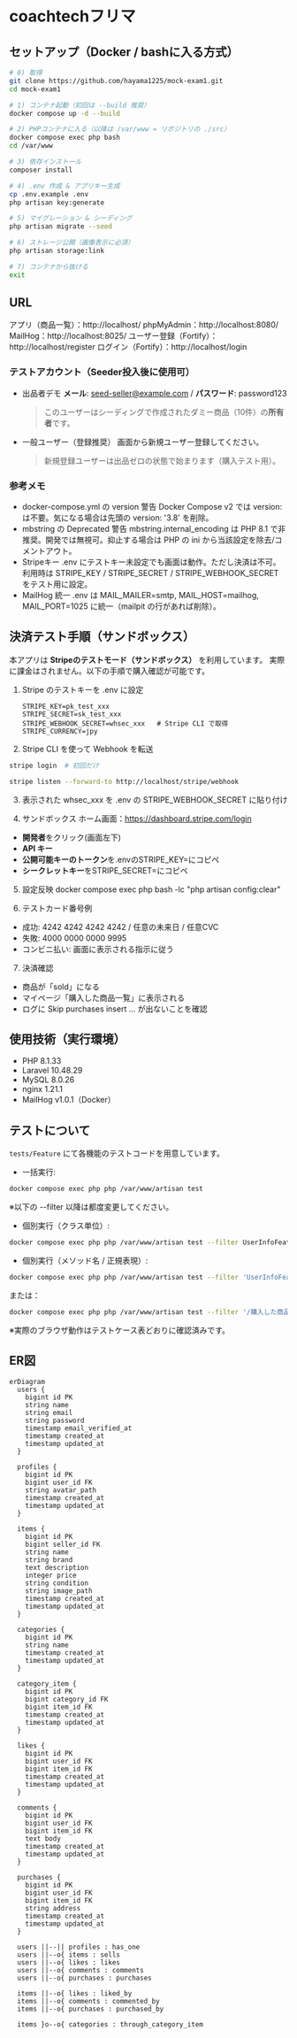 # coachtechフリマ

## セットアップ（Docker / bashに入る方式）

```bash
# 0) 取得
git clone https://github.com/hayama1225/mock-exam1.git
cd mock-exam1

# 1) コンテナ起動（初回は --build 推奨）
docker compose up -d --build

# 2) PHPコンテナに入る（以降は /var/www = リポジトリの ./src）
docker compose exec php bash
cd /var/www

# 3) 依存インストール
composer install

# 4) .env 作成 & アプリキー生成
cp .env.example .env
php artisan key:generate

# 5) マイグレーション & シーディング
php artisan migrate --seed

# 6) ストレージ公開（画像表示に必須）
php artisan storage:link

# 7) コンテナから抜ける
exit
```
## URL
アプリ（商品一覧）：http://localhost/
phpMyAdmin：http://localhost:8080/
MailHog：http://localhost:8025/
ユーザー登録（Fortify）：http://localhost/register
ログイン（Fortify）：http://localhost/login

### テストアカウント（Seeder投入後に使用可）

- 出品者デモ
  **メール**: seed-seller@example.com / **パスワード**: password123
  > このユーザーはシーディングで作成されたダミー商品（10件）の**所有者**です。

- 一般ユーザー（登録推奨）
  画面から新規ユーザー登録してください。
  > 新規登録ユーザーは出品ゼロの状態で始まります（購入テスト用）。

### 参考メモ
- docker-compose.yml の version 警告
    Docker Compose v2 では version: は不要。気になる場合は先頭の version: '3.8' を削除。
- mbstring の Deprecated 警告
    mbstring.internal_encoding は PHP 8.1 で非推奨。開発では無視可。抑止する場合は PHP の ini から当該設定を除去/コメントアウト。
- Stripeキー
    .env にテストキー未設定でも画面は動作。ただし決済は不可。利用時は STRIPE_KEY / STRIPE_SECRET / STRIPE_WEBHOOK_SECRET をテスト用に設定。
- MailHog 統一
    .env は MAIL_MAILER=smtp, MAIL_HOST=mailhog, MAIL_PORT=1025 に統一（mailpit の行があれば削除）。

## 決済テスト手順（サンドボックス）

本アプリは **Stripeのテストモード（サンドボックス）** を利用しています。
実際に課金はされません。以下の手順で購入確認が可能です。

1. Stripe のテストキーを .env に設定
   ```env
   STRIPE_KEY=pk_test_xxx
   STRIPE_SECRET=sk_test_xxx
   STRIPE_WEBHOOK_SECRET=whsec_xxx   # Stripe CLI で取得
   STRIPE_CURRENCY=jpy
   ```

2. Stripe CLI を使って Webhook を転送
  ```bash
  stripe login  # 初回だけ
  ```
  ```bash
  stripe listen --forward-to http://localhost/stripe/webhook
  ```

3. 表示された whsec_xxx を .env の STRIPE_WEBHOOK_SECRET に貼り付け

4. サンドボックス ホーム画面：https://dashboard.stripe.com/login
- **開発者**をクリック(画面左下)
- **API キー**
- **公開可能キーのトークン**を.envのSTRIPE_KEY=にコピペ
- **シークレットキー**をSTRIPE_SECRET=にコピペ

5. 設定反映
docker compose exec php bash -lc "php artisan config:clear"

6. テストカード番号例
- 成功: 4242 4242 4242 4242 / 任意の未来日 / 任意CVC
- 失敗: 4000 0000 0000 9995
- コンビニ払い: 画面に表示される指示に従う

7. 決済確認
- 商品が「sold」になる
- マイページ「購入した商品一覧」に表示される
- ログに Skip purchases insert ... が出ないことを確認

## 使用技術（実行環境）
- PHP 8.1.33
- Laravel 10.48.29
- MySQL 8.0.26
- nginx 1.21.1
- MailHog v1.0.1（Docker）

## テストについて
`tests/Feature` にて各機能のテストコードを用意しています。

- 一括実行:
 ```bash
 docker compose exec php php /var/www/artisan test
 ```
※以下の --filter 以降は都度変更してください。
- 個別実行（クラス単位）:
 ```bash
docker compose exec php php /var/www/artisan test --filter UserInfoFeatureTest
 ```
- 個別実行（メソッド名 / 正規表現）:
 ```bash
docker compose exec php php /var/www/artisan test --filter 'UserInfoFeatureTest::購入した商品一覧が表示される'
 ```
または：
 ```bash
docker compose exec php php /var/www/artisan test --filter '/購入した商品一覧が表示される$/'
 ```
※実際のブラウザ動作はテストケース表どおりに確認済みです。

## ER図
```mermaid
erDiagram
  users {
    bigint id PK
    string name
    string email
    string password
    timestamp email_verified_at
    timestamp created_at
    timestamp updated_at
  }

  profiles {
    bigint id PK
    bigint user_id FK
    string avatar_path
    timestamp created_at
    timestamp updated_at
  }

  items {
    bigint id PK
    bigint seller_id FK
    string name
    string brand
    text description
    integer price
    string condition
    string image_path
    timestamp created_at
    timestamp updated_at
  }

  categories {
    bigint id PK
    string name
    timestamp created_at
    timestamp updated_at
  }

  category_item {
    bigint id PK
    bigint category_id FK
    bigint item_id FK
    timestamp created_at
    timestamp updated_at
  }

  likes {
    bigint id PK
    bigint user_id FK
    bigint item_id FK
    timestamp created_at
    timestamp updated_at
  }

  comments {
    bigint id PK
    bigint user_id FK
    bigint item_id FK
    text body
    timestamp created_at
    timestamp updated_at
  }

  purchases {
    bigint id PK
    bigint user_id FK
    bigint item_id FK
    string address
    timestamp created_at
    timestamp updated_at
  }

  users ||--|| profiles : has_one
  users ||--o{ items : sells
  users ||--o{ likes : likes
  users ||--o{ comments : comments
  users ||--o{ purchases : purchases

  items ||--o{ likes : liked_by
  items ||--o{ comments : commented_by
  items ||--o{ purchases : purchased_by

  items }o--o{ categories : through_category_item
```

